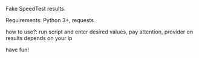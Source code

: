Fake SpeedTest results.

Requirements:
Python 3+, requests

how to use?:
run script and enter desired values, pay attention, provider on results depends on your ip

have fun!
